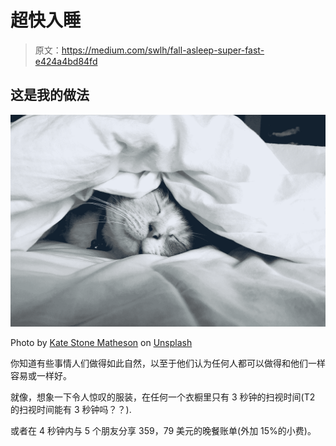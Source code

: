 # 超快入睡

> 原文：<https://medium.com/swlh/fall-asleep-super-fast-e424a4bd84fd>

## 这是我的做法

![](img/5c26a8993a48843224f35548824a177a.png)

Photo by [Kate Stone Matheson](https://unsplash.com/@kstonematheson?utm_source=medium&utm_medium=referral) on [Unsplash](https://unsplash.com?utm_source=medium&utm_medium=referral)

你知道有些事情人们做得如此自然，以至于他们认为任何人都可以做得和他们一样容易或一样好。

就像，想象一下令人惊叹的服装，在任何一个衣橱里只有 3 秒钟的扫视时间(T2 的扫视时间能有 3 秒钟吗？？).

或者在 4 秒钟内与 5 个朋友分享 359，79 美元的晚餐账单(外加 15%的小费)。